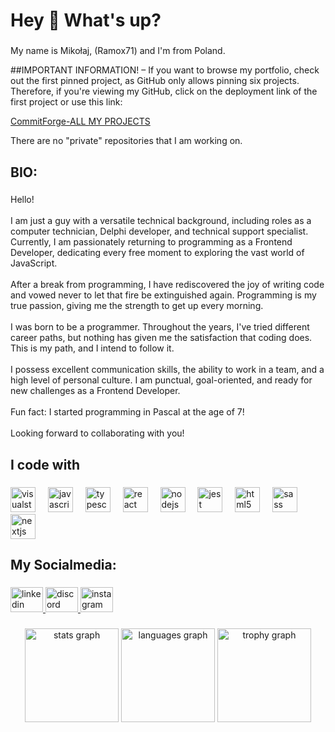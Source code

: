 <h1 align="left">Hey 👋 What's up?</h1>

###



<p align="left">My name is  Mikołaj, (Ramox71) and I'm from Poland.</p>



##IMPORTANT INFORMATION! – If you want to browse my portfolio, check out the first pinned project, as GitHub only allows pinning six projects. Therefore, if you're viewing my GitHub, click on the deployment link of the first project or use this link:


[CommitForge-ALL MY PROJECTS](https://all-projects-commit-forge.vercel.app/)

There are no "private" repositories that I am working on.


<h2 align="left">BIO:</h2>

###

<p align="left">Hello!<br><br>I am just a guy with a versatile technical background, including roles as a computer technician, Delphi developer, and technical support specialist. Currently, I am passionately returning to programming as a Frontend Developer, dedicating every free moment to exploring the vast world of JavaScript.<br><br>After a break from programming, I have rediscovered the joy of writing code and vowed never to let that fire be extinguished again. Programming is my true passion, giving me the strength to get up every morning.<br><br>I was born to be a programmer. Throughout the years, I've tried different career paths, but nothing has given me the satisfaction that coding does. This is my path, and I intend to follow it.<br><br>I possess excellent communication skills, the ability to work in a team, and a high level of personal culture. I am punctual, goal-oriented, and ready for new challenges as a Frontend Developer.<br><br>Fun fact: I started programming in Pascal at the age of 7!<br><br>Looking forward to collaborating with you!</p>

###

<h2 align="left">I code with</h2>

###

<div align="left">
  <img src="https://cdn.jsdelivr.net/gh/devicons/devicon/icons/visualstudio/visualstudio-plain.svg" height="40" alt="visualstudio logo"  />
  <img width="12" />
  <img src="https://cdn.jsdelivr.net/gh/devicons/devicon/icons/javascript/javascript-original.svg" height="40" alt="javascript logo"  />
  <img width="12" />
  <img src="https://cdn.jsdelivr.net/gh/devicons/devicon/icons/typescript/typescript-original.svg" height="40" alt="typescript logo"  />
  <img width="12" />
  <img src="https://cdn.jsdelivr.net/gh/devicons/devicon/icons/react/react-original.svg" height="40" alt="react logo"  />
  <img width="12" />
  <img src="https://cdn.jsdelivr.net/gh/devicons/devicon/icons/nodejs/nodejs-original.svg" height="40" alt="nodejs logo"  />
  <img width="12" />
  <img src="https://cdn.jsdelivr.net/gh/devicons/devicon/icons/jest/jest-plain.svg" height="40" alt="jest logo"  />
  <img width="12" />
  <img src="https://cdn.jsdelivr.net/gh/devicons/devicon/icons/html5/html5-original.svg" height="40" alt="html5 logo"  />
  <img width="12" />
  <img src="https://cdn.jsdelivr.net/gh/devicons/devicon/icons/sass/sass-original.svg" height="40" alt="sass logo"  />
  <img width="12" />
  <img src="https://cdn.jsdelivr.net/gh/devicons/devicon/icons/nextjs/nextjs-original.svg" height="40" alt="nextjs logo"  />
</div>
<h2 align="left">My Socialmedia: </h2>

###
<div align="left">
  <a href="https://www.linkedin.com/in/mikolaj-lora/" target="_blank">
    <img src="https://raw.githubusercontent.com/maurodesouza/profile-readme-generator/master/src/assets/icons/social/linkedin/default.svg" width="52" height="40" alt="linkedin logo"  />
  </a>
  <a href="_ramox71" target="_blank">
    <img src="https://raw.githubusercontent.com/maurodesouza/profile-readme-generator/master/src/assets/icons/social/discord/default.svg" width="52" height="40" alt="discord logo"  />
  </a>
  <a href="https://www.instagram.com/ra.mox/" target="_blank">
    <img src="https://raw.githubusercontent.com/maurodesouza/profile-readme-generator/master/src/assets/icons/social/instagram/default.svg" width="52" height="40" alt="instagram logo"  />
  </a>
</div>



###

<div align="center">
  <img src="https://github-readme-stats.vercel.app/api?username=Ramox7171&hide_title=false&hide_rank=false&show_icons=true&include_all_commits=true&count_private=true&disable_animations=false&theme=dracula&locale=en&hide_border=false&order=1" height="150" alt="stats graph"  />
  <img src="https://github-readme-stats.vercel.app/api/top-langs?username=Ramox7171&locale=en&hide_title=false&layout=compact&card_width=320&langs_count=5&theme=dracula&hide_border=false&order=2" height="150" alt="languages graph"  />
  <img src="https://github-profile-trophy.vercel.app?username=Ramox7171&theme=dracula&column=-1&row=1&margin-w=8&margin-h=8&no-bg=false&no-frame=false&order=4" height="150" alt="trophy graph"  />
</div>

###
